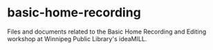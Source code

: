 # basic-home-recording
Files and documents related to the Basic Home Recording and Editing workshop at Winnipeg Public Library's ideaMILL.
